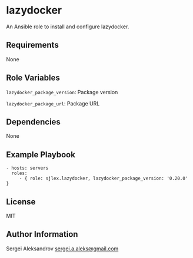 lazydocker
=========

An Ansible role to install and configure lazydocker.

Requirements
------------

None

Role Variables
--------------

`lazydocker_package_version`: Package version

`lazydocker_package_url`: Package URL

Dependencies
------------

None

Example Playbook
----------------

    - hosts: servers
      roles:
         - { role: sjlex.lazydocker, lazydocker_package_version: '0.20.0' }

License
-------

MIT

Author Information
------------------

Sergei Aleksandrov <sergei.a.aleks@gmail.com>
